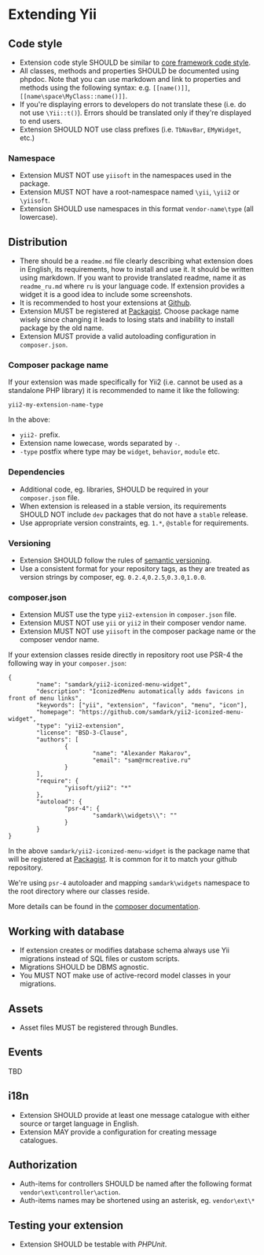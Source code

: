 Extending Yii
=============

Code style
----------

- Extension code style SHOULD be similar to [core framework code style](https://github.com/yiisoft/yii2/wiki/Core-framework-code-style).
- All classes, methods and properties SHOULD be documented using phpdoc. Note that you can use markdown and link to properties and methods
using the following syntax: e.g. `[[name()]]`, `[[name\space\MyClass::name()]]`.
- If you're displaying errors to developers do not translate these (i.e. do not use `\Yii::t()`). Errors should be
  translated only if they're displayed to end users.
- Extension SHOULD NOT use class prefixes (i.e. `TbNavBar`, `EMyWidget`, etc.)


### Namespace

- Extension MUST NOT use `yiisoft` in the namespaces used in the package.
- Extension MUST NOT have a root-namespace named `\yii`, `\yii2` or `\yiisoft`.
- Extension SHOULD use namespaces in this format `vendor-name\type` (all lowercase).

Distribution
------------

- There should be a `readme.md` file clearly describing what extension does in English, its requirements, how to install
  and use it. It should be written using markdown. If you want to provide translated readme, name it as `readme_ru.md`
  where `ru` is your language code. If extension provides a widget it is a good idea to include some screenshots.
- It is recommended to host your extensions at [Github](github.com).
- Extension MUST be registered at [Packagist](https://packagist.org). Choose package name wisely since changing it leads
  to losing stats and inability to install package by the old name.
- Extension MUST provide a valid autoloading configuration in `composer.json`.


### Composer package name

If your extension was made specifically for Yii2 (i.e. cannot be used as a standalone PHP library) it is recommended to
name it like the following:

```
yii2-my-extension-name-type
```

In the above:

- `yii2-` prefix.
- Extension name lowecase, words separated by `-`.
- `-type` postfix where type may be `widget`, `behavior`, `module` etc.

### Dependencies

- Additional code, eg. libraries, SHOULD be required in your `composer.json` file.
- When extension is released in a stable version, its requirements SHOULD NOT include `dev` packages that do not have a `stable` release.
- Use appropriate version constraints, eg. `1.*`, `@stable` for requirements.

### Versioning

- Extension SHOULD follow the rules of [semantic versioning](http://semver.org).
- Use a consistent format for your repository tags, as they are treated as version strings by composer, eg. `0.2.4`,`0.2.5`,`0.3.0`,`1.0.0`.

### composer.json

- Extension MUST use the type `yii2-extension` in `composer.json` file.
- Extension MUST NOT use `yii` or `yii2` in their composer vendor name.
- Extension MUST NOT use `yiisoft` in the composer package name or the composer vendor name.

If your extension classes reside directly in repository root use PSR-4 the following way in your `composer.json`:

```
{
        "name": "samdark/yii2-iconized-menu-widget",
        "description": "IconizedMenu automatically adds favicons in front of menu links",
        "keywords": ["yii", "extension", "favicon", "menu", "icon"],
        "homepage": "https://github.com/samdark/yii2-iconized-menu-widget",
        "type": "yii2-extension",
        "license": "BSD-3-Clause",
        "authors": [
                {
                        "name": "Alexander Makarov",
                        "email": "sam@rmcreative.ru"
                }
        ],
        "require": {
                "yiisoft/yii2": "*"
        },
        "autoload": {
                "psr-4": {
                        "samdark\\widgets\\": ""
                }
        }
}
```

In the above `samdark/yii2-iconized-menu-widget` is the package name that will be registered
at [Packagist](https://packagist.org). It is common for it to match your github repository.

We're using `psr-4` autoloader and mapping `samdark\widgets` namespace to the root directory where our classes reside.

More details can be found in the [composer documentation](http://getcomposer.org/doc/04-schema.md#autoload).

Working with database
---------------------

- If extension creates or modifies database schema always use Yii migrations instead of SQL files or custom scripts.
- Migrations SHOULD be DBMS agnostic.
- You MUST NOT make use of active-record model classes in your migrations.

Assets
------

- Asset files MUST be registered through Bundles.

Events
------

TBD

i18n
----

- Extension SHOULD provide at least one message catalogue with either source or target language in English.
- Extension MAY provide a configuration for creating message catalogues.

Authorization
-------------

- Auth-items for controllers SHOULD be named after the following format `vendor\ext\controller\action`.
- Auth-items names may be shortened using an asterisk, eg. `vendor\ext\*`

Testing your extension
----------------------

- Extension SHOULD be testable with *PHPUnit*.
